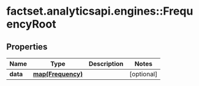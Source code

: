 # factset.analyticsapi.engines::FrequencyRoot

## Properties
Name | Type | Description | Notes
------------ | ------------- | ------------- | -------------
**data** | [**map(Frequency)**](Frequency.md) |  | [optional] 


